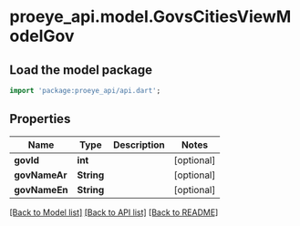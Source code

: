 # proeye_api.model.GovsCitiesViewModelGov

## Load the model package
```dart
import 'package:proeye_api/api.dart';
```

## Properties
Name | Type | Description | Notes
------------ | ------------- | ------------- | -------------
**govId** | **int** |  | [optional] 
**govNameAr** | **String** |  | [optional] 
**govNameEn** | **String** |  | [optional] 

[[Back to Model list]](../README.md#documentation-for-models) [[Back to API list]](../README.md#documentation-for-api-endpoints) [[Back to README]](../README.md)


